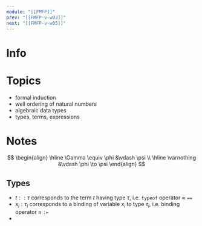 ```yaml
---
module: "[[FMFP]]"
prev: "[[FMFP-v-w03]]"
next: "[[FMFP-v-w05]]"
---
```



# Info


# Topics
- formal induction
- well ordering of natural numbers
- algebraic data types
- types, terms, expressions

# Notes
$$
\begin{align}
\hline \Gamma \equiv \phi &\vdash \psi \\
\hline \varnothing &\vdash \phi \to \psi
\end{align}
$$

## Types
- $t :: \tau$ corresponds to the term $t$ having type $\tau$, i.e. `typeof` operator $\approx$ `==`
- $x_{i} : \tau_{i}$ corresponds to a binding of variable $x_{i}$ to type $\tau_{i}$, i.e. binding operator $\approx$ `:=`
- 